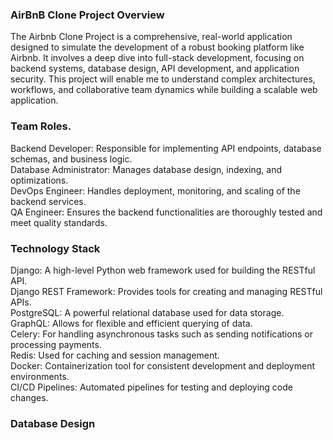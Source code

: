 ### AirBnB Clone Project Overview
The Airbnb Clone Project is a comprehensive, real-world application designed to simulate the development of a robust booking platform like Airbnb. It involves a deep dive into full-stack development, focusing on backend systems, database design, API development, and application security. This project will enable me to understand complex architectures, workflows, and collaborative team dynamics while building a scalable web application.

### Team Roles.
Backend Developer: Responsible for implementing API endpoints, database schemas, and business logic.<br>
Database Administrator: Manages database design, indexing, and optimizations.<br>
DevOps Engineer: Handles deployment, monitoring, and scaling of the backend services.<br>
QA Engineer: Ensures the backend functionalities are thoroughly tested and meet quality standards.

### Technology Stack
Django: A high-level Python web framework used for building the RESTful API.<br>
Django REST Framework: Provides tools for creating and managing RESTful APIs.<br>
PostgreSQL: A powerful relational database used for data storage.<br>
GraphQL: Allows for flexible and efficient querying of data.<br>
Celery: For handling asynchronous tasks such as sending notifications or processing payments.<br>
Redis: Used for caching and session management.<br>
Docker: Containerization tool for consistent development and deployment environments.<br>
CI/CD Pipelines: Automated pipelines for testing and deploying code changes.

### Database Design
